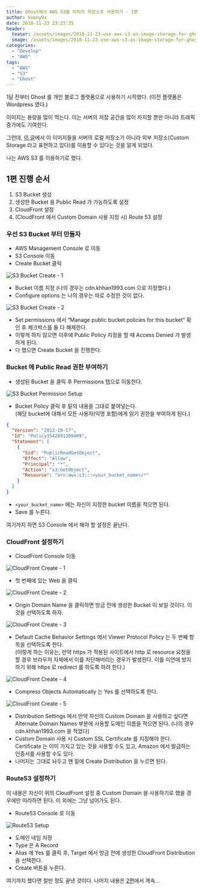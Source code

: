 ```yaml
---
title: Ghost에서 AWS S3를 이미지 저장소로 사용하기 - 1편
author: hoony9x
date: 2018-11-23 23:23:35
header:
  teaser: /assets/images/2018-11-23-use-aws-s3-as-image-storage-for-ghost-part-1/-----------2018-11-23------9.55.10.png
  image: /assets/images/2018-11-23-use-aws-s3-as-image-storage-for-ghost-part-1/-----------2018-11-23------9.55.10.png
categories:
  - "Develop"
  - "AWS"
tags:
  - "AWS"
  - "S3"
  - "Ghost"
---
```


1달 전부터 Ghost 를 개인 블로그 플랫폼으로 사용하기 시작했다. (이전 플랫폼은 Wordpress 였다.)

이미지는 용량을 많이 먹는다. 이는 서버의 저장 공간을 많이 차지할 뿐만 아니라 트래픽 증가에도 기여한다.

그런데, [이 글](https://docs.ghost.org/concepts/storage-adapters/)에서 이 이미지들을 서버의 로컬 저장소가 아니라 외부 저장소(Custom Storage 라고 표현하고 있다)를 이용할 수 있다는 것을 알게 되었다.

나는 AWS S3 를 이용하기로 했다.

<!-- more -->

## 1편 진행 순서

1. S3 Bucket 생성
2. 생성한 Bucket 을 Public Read 가 가능하도록 설정
3. CloudFront 설정
4. (CloudFront 에서 Custom Domain 사용 지정 시) Route 53 설정

### 우선 S3 Bucket 부터 만들자

- AWS Management Console 로 이동
- S3 Console 이동
- Create Bucket 클릭

![S3 Bucket Create - 1](/assets/images/2018-11-23-use-aws-s3-as-image-storage-for-ghost-part-1/-----------2018-11-23------7.26.21.png)

- Bucket 이름 지정 (나의 경우는 cdn.khhan1993.com 으로 지정했다.)
- Configure options 는 나의 경우는 따로 수정한 것이 없다.

![S3 Bucket Create - 2](/assets/images/2018-11-23-use-aws-s3-as-image-storage-for-ghost-part-1/-----------2018-11-23------7.28.56.png)

- Set permissions 에서 “Manage public bucket policies for this bucket” 확인 후 체크박스를 둘 다 해제한다.
- 이렇게 하지 않으면 이후에 Public Policy 지정을 할 때 Access Denied 가 발생하게 된다.
- 다 했으면 Create Bucket 을 진행한다.

### Bucket 에 Public Read 권한 부여하기

- 생성된 Bucket 을 클릭 후 Permissions 탭으로 이동한다.

![S3 Bucket Permission Setup](/assets/images/2018-11-23-use-aws-s3-as-image-storage-for-ghost-part-1/-----------2018-11-23------8.44.35.png)

- Bucket Policy 클릭 후 밑의 내용을 그대로 붙여넣는다.  
(해당 bucket에 대해서 모든 사용자(익명 포함)에게 읽기 권한을 부여하게 된다.)

```json
{
  "Version": "2012-10-17",
  "Id": "Policy1542891309409",
  "Statement": [
    {
      "Sid": "PublicReadGetObject",
      "Effect": "Allow",
      "Principal": "*",
      "Action": "s3:GetObject",
      "Resource": "arn:aws:s3:::<your_bucket_name>/*"
    }
  ]
}
```

- `<your_bucket_name>` 에는 자신이 지정한 bucket 이름을 적으면 된다.
- Save 를 누른다.

여기까지 하면 S3 Console 에서 해야 할 설정은 끝난다.

### CloudFront 설정하기

- CloudFront Console 이동

![CloudFront Create - 1](/assets/images/2018-11-23-use-aws-s3-as-image-storage-for-ghost-part-1/-----------2018-11-23------9.31.08.png)

- 첫 번째에 있는 Web 을 클릭

![CloudFront Create - 2](/assets/images/2018-11-23-use-aws-s3-as-image-storage-for-ghost-part-1/-----------2018-11-23------9.31.59.png)

- Origin Domain Name 을 클릭하면 방금 전에 생성한 Bucket 이 보일 것이다. 이것을 선택하도록 하자.

![CloudFront Create - 3](/assets/images/2018-11-23-use-aws-s3-as-image-storage-for-ghost-part-1/-----------2018-11-23------9.33.53.png)

- Default Cache Behavior Settings 에서 Viewer Protocol Policy 는 두 번째 항목을 선택하도록 한다.  
(이렇게 하는 이유는, 만약 https 가 적용된 사이트에서 http 로 resource 요청을 할 경우 브라우저 자체에서 이를 차단해버리는 경우가 발생한다. 이를 미연에 방지하기 위해 https 로 redirect 를 하도록 하려 한다.)

![CloudFront Create - 4](/assets/images/2018-11-23-use-aws-s3-as-image-storage-for-ghost-part-1/-----------2018-11-23------9.36.06.png)

- Compress Objects Automatically 는 Yes 를 선택하도록 한다.

![CloudFront Create - 5](/assets/images/2018-11-23-use-aws-s3-as-image-storage-for-ghost-part-1/-----------2018-11-23------9.37.27.png)

- Distribution Settings 에서 만약 자신의 Custom Domain 을 사용하고 싶다면 Alternate Domain Names 부분에 사용할 도메인 이름을 적으면 된다.
(나의 경우 cdn.khhan1993.com 을 적었다)
- Custom Domain 사용 시 Custom SSL Certificate 를 지정해야 한다. Certificate 는 이미 가지고 있는 것을 사용할 수도 있고, Amazon 에서 발급하는 인증서를 사용할 수도 있다.
- 나머지는 그대로 놔두고 맨 밑에 Create Distribution 을 누르면 된다.

### Route53 설정하기

이 내용은 자신이 위의 CloudFront 설정 중 Custom Domain 을 사용하기로 했을 경우에만 따라하면 된다. 이 외에는 그냥 넘어가도 된다.

- Route53 Console 로 이동

![Route53 Setup](/assets/images/2018-11-23-use-aws-s3-as-image-storage-for-ghost-part-1/-----------2018-11-23------9.47.54.png)

- 도메인 네임 지정
- Type 은 A Record
- Alias 에 Yes 를 클릭 후, Target 에서 방금 전에 생성한 CloudFront Distribution 을 선택한다.
- Create 버튼을 누른다.

여기까지 했다면 절반 정도 끝낸 것이다. 나머지 내용은 [2편](/use-aws-s3-as-image-storage-for-ghost-part-2)에서 계속...
